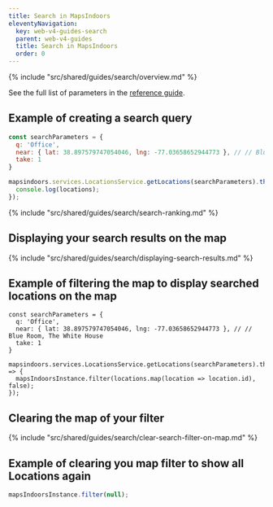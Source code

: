 ```yaml
---
title: Search in MapsIndoors
eleventyNavigation:
  key: web-v4-guides-search
  parent: web-v4-guides
  title: Search in MapsIndoors
  order: 0
---
```


{% include "src/shared/guides/search/overview.md" %}

See the full list of parameters in the [reference guide](https://app.mapsindoors.com/mapsindoors/js/sdk/latest/docs/mapsindoors.services.LocationsService.html#.getLocations).

## Example of creating a search query

```js
const searchParameters = {
  q: 'Office',
  near: { lat: 38.897579747054046, lng: -77.03658652944773 }, // // Blue Room, The White House
  take: 1
}

mapsindoors.services.LocationsService.getLocations(searchParameters).then(locations => {
  console.log(locations);
});
```

{% include "src/shared/guides/search/search-ranking.md" %}

## Displaying your search results on the map

{% include "src/shared/guides/search/displaying-search-results.md" %}

## Example of filtering the map to display searched locations on the map

```js/7
const searchParameters = {
  q: 'Office',
  near: { lat: 38.897579747054046, lng: -77.03658652944773 }, // // Blue Room, The White House
  take: 1
}

mapsindoors.services.LocationsService.getLocations(searchParameters).then(locations => {
  mapsIndoorsInstance.filter(locations.map(location => location.id), false);
});
```

## Clearing the map of your filter

{% include "src/shared/guides/search/clear-search-filter-on-map.md" %}

## Example of clearing you map filter to show all Locations again

```js
mapsIndoorsInstance.filter(null);
```
